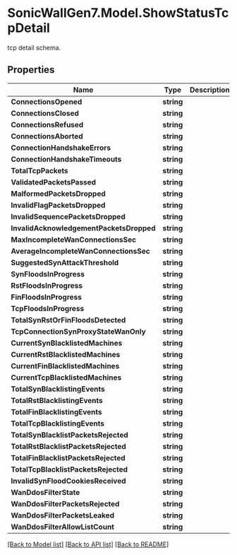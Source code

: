 # SonicWallGen7.Model.ShowStatusTcpDetail
tcp detail schema.

## Properties

Name | Type | Description | Notes
------------ | ------------- | ------------- | -------------
**ConnectionsOpened** | **string** |  | [optional] 
**ConnectionsClosed** | **string** |  | [optional] 
**ConnectionsRefused** | **string** |  | [optional] 
**ConnectionsAborted** | **string** |  | [optional] 
**ConnectionHandshakeErrors** | **string** |  | [optional] 
**ConnectionHandshakeTimeouts** | **string** |  | [optional] 
**TotalTcpPackets** | **string** |  | [optional] 
**ValidatedPacketsPassed** | **string** |  | [optional] 
**MalformedPacketsDropped** | **string** |  | [optional] 
**InvalidFlagPacketsDropped** | **string** |  | [optional] 
**InvalidSequencePacketsDropped** | **string** |  | [optional] 
**InvalidAcknowledgementPacketsDropped** | **string** |  | [optional] 
**MaxIncompleteWanConnectionsSec** | **string** |  | [optional] 
**AverageIncompleteWanConnectionsSec** | **string** |  | [optional] 
**SuggestedSynAttackThreshold** | **string** |  | [optional] 
**SynFloodsInProgress** | **string** |  | [optional] 
**RstFloodsInProgress** | **string** |  | [optional] 
**FinFloodsInProgress** | **string** |  | [optional] 
**TcpFloodsInProgress** | **string** |  | [optional] 
**TotalSynRstOrFinFloodsDetected** | **string** |  | [optional] 
**TcpConnectionSynProxyStateWanOnly** | **string** |  | [optional] 
**CurrentSynBlacklistedMachines** | **string** |  | [optional] 
**CurrentRstBlacklistedMachines** | **string** |  | [optional] 
**CurrentFinBlacklistedMachines** | **string** |  | [optional] 
**CurrentTcpBlacklistedMachines** | **string** |  | [optional] 
**TotalSynBlacklistingEvents** | **string** |  | [optional] 
**TotalRstBlacklistingEvents** | **string** |  | [optional] 
**TotalFinBlacklistingEvents** | **string** |  | [optional] 
**TotalTcpBlacklistingEvents** | **string** |  | [optional] 
**TotalSynBlacklistPacketsRejected** | **string** |  | [optional] 
**TotalRstBlacklistPacketsRejected** | **string** |  | [optional] 
**TotalFinBlacklistPacketsRejected** | **string** |  | [optional] 
**TotalTcpBlacklistPacketsRejected** | **string** |  | [optional] 
**InvalidSynFloodCookiesReceived** | **string** |  | [optional] 
**WanDdosFilterState** | **string** |  | [optional] 
**WanDdosFilterPacketsRejected** | **string** |  | [optional] 
**WanDdosFilterPacketsLeaked** | **string** |  | [optional] 
**WanDdosFilterAllowListCount** | **string** |  | [optional] 

[[Back to Model list]](../README.md#documentation-for-models) [[Back to API list]](../README.md#documentation-for-api-endpoints) [[Back to README]](../README.md)

